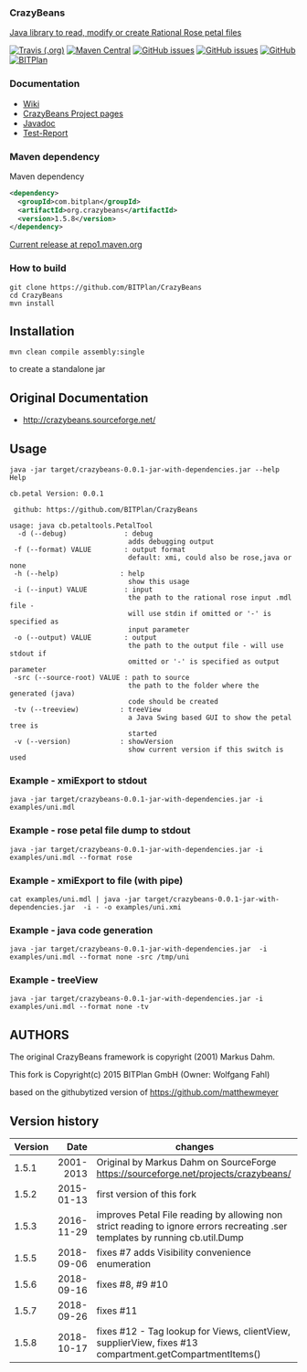 ### CrazyBeans
[Java library to read, modify or create Rational Rose petal files](http://www.bitplan.com/CrazyBeans) 

[![Travis (.org)](https://img.shields.io/travis/BITPlan/CrazyBeans.svg)](https://travis-ci.org/BITPlan/CrazyBeans)
[![Maven Central](https://img.shields.io/maven-central/v/com.bitplan/org.crazybeans.svg)](https://search.maven.org/artifact/com.bitplan/org.crazybeans/1.5.8/jar)
[![GitHub issues](https://img.shields.io/github/issues/BITPlan/CrazyBeans.svg)](https://github.com/BITPlan/CrazyBeans/issues)
[![GitHub issues](https://img.shields.io/github/issues-closed/BITPlan/CrazyBeans.svg)](https://github.com/BITPlan/CrazyBeans/issues/?q=is%3Aissue+is%3Aclosed)
[![GitHub](https://img.shields.io/github/license/BITPlan/CrazyBeans.svg)](https://www.apache.org/licenses/LICENSE-2.0)
[![BITPlan](http://wiki.bitplan.com/images/wiki/thumb/3/38/BITPlanLogoFontLessTransparent.png/198px-BITPlanLogoFontLessTransparent.png)](http://www.bitplan.com)

### Documentation
* [Wiki](http://www.bitplan.com/CrazyBeans)
* [CrazyBeans Project pages](https://BITPlan.github.io/CrazyBeans)
* [Javadoc](https://BITPlan.github.io/CrazyBeans/apidocs/index.html)
* [Test-Report](https://BITPlan.github.io/CrazyBeans/surefire-report.html)
### Maven dependency

Maven dependency
```xml
<dependency>
  <groupId>com.bitplan</groupId>
  <artifactId>org.crazybeans</artifactId>
  <version>1.5.8</version>
</dependency>
```

[Current release at repo1.maven.org](http://repo1.maven.org/maven2/com/bitplan/org.crazybeans/1.5.8/)

### How to build
```
git clone https://github.com/BITPlan/CrazyBeans
cd CrazyBeans
mvn install
```
## Installation
```
mvn clean compile assembly:single
```
to create a standalone jar

## Original Documentation 
* http://crazybeans.sourceforge.net/

## Usage
```
java -jar target/crazybeans-0.0.1-jar-with-dependencies.jar --help
Help

cb.petal Version: 0.0.1

 github: https://github.com/BITPlan/CrazyBeans

usage: java cb.petaltools.PetalTool
  -d (--debug)              : debug
                             adds debugging output
 -f (--format) VALUE        : output format 
                             default: xmi, could also be rose,java or none
 -h (--help)               : help
                             show this usage
 -i (--input) VALUE         : input
                             the path to the rational rose input .mdl file -
                             will use stdin if omitted or '-' is specified as
                             input parameter
 -o (--output) VALUE        : output
                             the path to the output file - will use stdout if
                             omitted or '-' is specified as output parameter
 -src (--source-root) VALUE : path to source
                             the path to the folder where the generated (java)
                             code should be created
 -tv (--treeview)          : treeView
                             a Java Swing based GUI to show the petal tree is
                             started
 -v (--version)            : showVersion
                             show current version if this switch is used
```                      

### Example - xmiExport to stdout
```
java -jar target/crazybeans-0.0.1-jar-with-dependencies.jar -i examples/uni.mdl 
```

### Example - rose petal file dump to stdout
```
java -jar target/crazybeans-0.0.1-jar-with-dependencies.jar -i examples/uni.mdl --format rose
```

### Example - xmiExport to file (with pipe)
```
cat examples/uni.mdl | java -jar target/crazybeans-0.0.1-jar-with-dependencies.jar  -i - -o examples/uni.xmi
```

### Example - java code generation
```
java -jar target/crazybeans-0.0.1-jar-with-dependencies.jar  -i examples/uni.mdl --format none -src /tmp/uni
```

### Example - treeView
```
java -jar target/crazybeans-0.0.1-jar-with-dependencies.jar -i examples/uni.mdl --format none -tv 
```

## AUTHORS
The original CrazyBeans framework is copyright (2001) Markus Dahm. 

This fork is Copyright(c) 2015 BITPlan GmbH (Owner: Wolfgang Fahl)

based on the githubytized version of https://github.com/matthewmeyer
## Version history
| Version | Date      | changes
| --------| ------:   | ----------
| 1.5.1   | 2001-2013 | Original by Markus Dahm on SourceForge https://sourceforge.net/projects/crazybeans/
| 1.5.2   | 2015-01-13| first version of this fork
| 1.5.3   | 2016-11-29| improves Petal File reading by allowing non strict reading to ignore errors recreating .ser templates by running cb.util.Dump
| 1.5.5   | 2018-09-06| fixes #7 adds Visibility convenience enumeration
| 1.5.6   | 2018-09-16| fixes #8, #9 #10 
| 1.5.7   | 2018-09-26| fixes #11 
| 1.5.8   | 2018-10-17| fixes #12 - Tag lookup for Views, clientView, supplierView, fixes #13 compartment.getCompartmentItems()